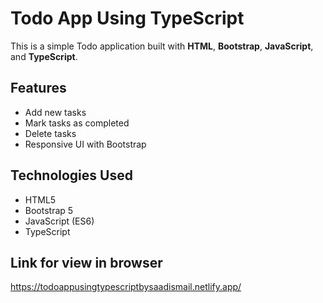 # Todo App Using TypeScript

This is a simple Todo application built with **HTML**, **Bootstrap**, **JavaScript**, and **TypeScript**.

## Features

- Add new tasks
- Mark tasks as completed
- Delete tasks
- Responsive UI with Bootstrap

## Technologies Used

- HTML5
- Bootstrap 5
- JavaScript (ES6)
- TypeScript

## Link for view in browser
https://todoappusingtypescriptbysaadismail.netlify.app/
